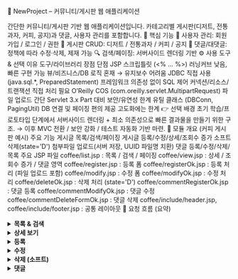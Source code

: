 🍰 NewProject – 커뮤니티/게시판 웹 애플리케이션



간단한 커뮤니티/게시판 기반 웹 애플리케이션입니다.
카테고리별 게시판(디저트, 전통과자, 커피, 공지)과 댓글, 사용자 관리를 포함합니다.
📌 핵심 기능
👤 사용자 관리: 회원가입 / 로그인 / 권한
📝 게시판 CRUD: 디저트 / 전통과자 / 커피 / 공지
💬 댓글/대댓글: 정책에 따라 수정·삭제, 제재 가능
🔍 검색/페이징: 서버사이드 렌더링 기반
⚙️ 사용 도구 & 선택 이유
도구/라이브러리	장점	단점
JSP 스크립틀릿 (<% ... %>)	러닝커브 낮음, 빠른 구현 가능	뷰/비즈니스/DB 로직 혼재 → 유지보수 어려움
JDBC 직접 사용 (java.sql.*, PreparedStatement)	프레임워크 의존성 없이 SQL 제어	커넥션/리소스/트랜잭션 직접 처리 필요
O’Reilly COS (com.oreilly.servlet.MultipartRequest)	파일 업로드 간단	Servlet 3.x Part 대비 보안/유연성 한계
유틸 클래스 (DBConn, PagingUtil)	DB 연결 및 페이징 편의 제공	고도화에는 한계
👉 선택 배경
초기 학습/프로토타입 단계에서 서버사이드 렌더링 + 최소 의존성으로 빠른 결과물을 만들기 위한 구조.
→ 이후 MVC 전환 / 보안 강화 / 테스트 자동화 기반 마련.
📂 모듈 개요 (커피 게시판 예시)
주요 기능
게시글 목록/검색/페이징
게시글 등록/수정/상세/조회수 증가
소프트 삭제(state='D')
첨부파일 업로드(서버 저장, UUID 파일명 치환)
댓글 등록/수정/삭제/목록
주요 JSP 파일
coffee/list.jsp : 목록 / 검색 / 페이징
coffee/view.jsp : 상세 / 조회수 증가 / 댓글 영역
coffee/register.jsp : 등록 폼
coffee/registerOk.jsp : 등록 처리 (파일 업로드 포함)
coffee/modify.jsp : 수정 폼
coffee/modifyOk.jsp : 수정 처리
coffee/deleteOk.jsp : 삭제 처리 (state='D')
coffee/commentRegisterOk.jsp : 댓글 등록
coffee/commentModifyOk.jsp : 댓글 수정
coffee/commentDeleteFormOk.jsp : 댓글 삭제
coffee/include/header.jsp, coffee/include/footer.jsp : 공통 레이아웃
🔄 요청 흐름 (요약)
<details> <summary><b>목록 & 검색</b></summary>
GET /coffee/list.jsp?searchType=title&id&nowPage=n
list.jsp 동작:
총 건수 조회 → PagingUtil로 구간 계산
LIMIT ?, ? 로 게시글 페이지 조회
결과 렌더링
</details> <details> <summary><b>상세 보기</b></summary>
GET /coffee/view.jsp?fno={게시글번호}
view.jsp 동작:
UPDATE coffee_board SET hit=hit+1 WHERE fno=?
게시글 단건 조회 + 첨부 표시
댓글 목록 조회
작성자일 경우 수정/삭제 버튼 표시
</details> <details> <summary><b>등록</b></summary>
GET /coffee/register.jsp (폼)
POST /coffee/registerOk.jsp
MultipartRequest로 파일 수신
업로드 파일명 UUID로 변경하여 저장
INSERT INTO coffee_board (...) VALUES (...)
</details> <details> <summary><b>수정</b></summary>
GET /coffee/modify.jsp?fno=... (폼)
POST /coffee/modifyOk.jsp
새 파일 업로드 시 UUID 갱신
UPDATE coffee_board SET ... WHERE fno=?
</details> <details> <summary><b>삭제 (소프트)</b></summary>
POST /coffee/deleteOk.jsp
UPDATE coffee_board SET state='D' WHERE fno=?
성공 시 목록으로 리다이렉트
</details> <details> <summary><b>댓글</b></summary>
등록: POST /coffee/commentRegisterOk.jsp
수정: POST /coffee/commentModifyOk.jsp
삭제: POST /coffee/commentDeleteFormOk.jsp
</details>

